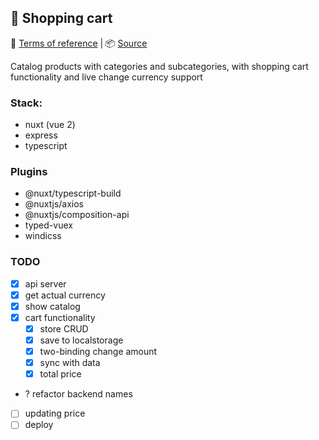 ## 🛒 Shopping cart

<!-- [Demo](https://reslear.github.io/demo/portfolio/examples/shopping-cart) -->

📖 [Terms of reference](https://github.com/reslear/portfolio/tree/master/apps/shopping-cart/tor) | 📦 [Source](https://github.com/reslear/portfolio/tree/master/apps/shopping-cart)

Catalog products with categories and subcategories,
with shopping cart functionality and live change currency support

### Stack:

- nuxt (vue 2)
- express
- typescript

### Plugins

- @nuxt/typescript-build
- @nuxtjs/axios
- @nuxtjs/composition-api
- typed-vuex
- windicss

### TODO

- [x] api server
- [x] get actual currency
- [x] show catalog
- [x] cart functionality
  - [x] store CRUD
  - [x] save to localstorage
  - [x] two-binding change amount
  - [x] sync with data
  - [x] total price
- ? refactor backend names
- [ ] updating price
- [ ] deploy
